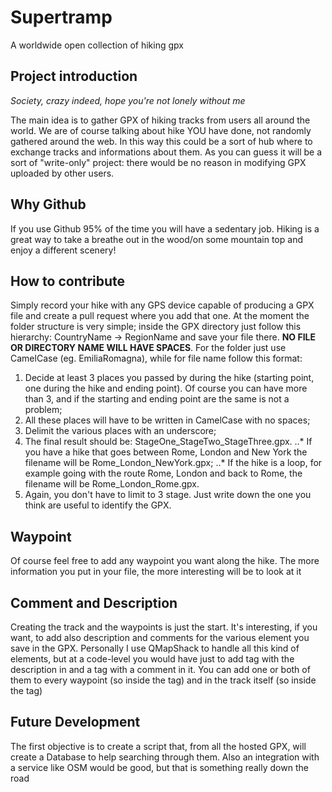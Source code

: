 # Supertramp
A worldwide open collection of hiking gpx

## Project introduction
*Society, crazy indeed, hope you're not lonely without me*

The main idea is to gather GPX of hiking tracks from users all around the world. We are of course talking about hike YOU have done, not randomly gathered around the web. In this way this could be a sort of hub where to exchange tracks and informations about them. As you can guess it will be a sort of "write-only" project: there would be no reason in modifying GPX uploaded by other users.

## Why Github
If you use Github 95% of the time you will have a sedentary job. Hiking is a great way to take a breathe out in the wood/on some mountain top and enjoy a different scenery!

## How to contribute
Simply record your hike with any GPS device capable of producing a GPX file and create a pull request where you add that one. At the moment the folder structure is very simple; inside the GPX directory just follow this hierarchy: CountryName -> RegionName and save your file there. __NO FILE OR DIRECTORY NAME WILL HAVE SPACES__. For the folder just use CamelCase (eg. EmiliaRomagna), while for file name follow this format:
1. Decide at least 3 places you passed by during the hike (starting point, one during the hike and ending point). Of course you can have more than 3, and if the starting and ending point are the same is not a problem;
2. All these places will have to be written in CamelCase with no spaces;
3. Delimit the various places with an underscore;
4. The final result should be: StageOne_StageTwo_StageThree.gpx.
..* If you have a hike that goes between Rome, London and New York the filename will be Rome_London_NewYork.gpx;
..* If the hike is a loop, for example going with the route Rome, London and back to Rome, the filename will be Rome_London_Rome.gpx.
5. Again, you don't have to limit to 3 stage. Just write down the one you think are useful to identify the GPX.

## Waypoint
Of course feel free to add any waypoint you want along the hike. The more information you put in your file, the more interesting will be to look at it

## Comment and Description
Creating the track and the waypoints is just the start. It's interesting, if you want, to add also description and comments for the various element you save in the GPX. Personally I use QMapShack to handle all this kind of elements, but at a code-level you would have just to add <desc></desc> tag with the description in and a <cmt></cmt> tag with a comment in it. You can add one or both of them to every waypoint (so inside the <wpt> tag) and in the track itself (so inside the <trk> tag)

## Future Development
The first objective is to create a script that, from all the hosted GPX, will create a Database to help searching through them. Also an integration with a service like OSM would be good, but that is something really down the road
